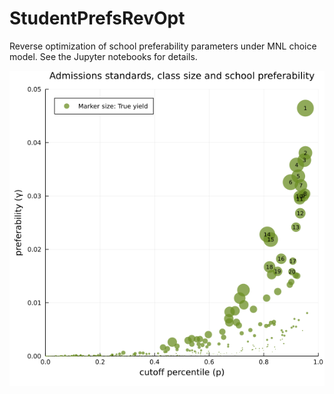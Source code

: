 # StudentPrefsRevOpt

Reverse optimization of school preferability parameters under MNL choice model. See the Jupyter notebooks for details.

![Admissions standards, class size, and school preferability](./plots/full.png)
